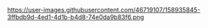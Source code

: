 https://user-images.githubusercontent.com/46719107/158935845-3ffbdb9d-4ed1-4d1b-b4d8-74e0da9b83f6.png
